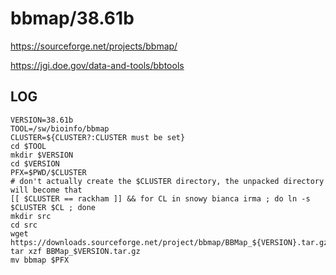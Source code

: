 bbmap/38.61b
===========

<https://sourceforge.net/projects/bbmap/>

<https://jgi.doe.gov/data-and-tools/bbtools>

LOG
---

    VERSION=38.61b
    TOOL=/sw/bioinfo/bbmap
    CLUSTER=${CLUSTER?:CLUSTER must be set}
    cd $TOOL
    mkdir $VERSION
    cd $VERSION
    PFX=$PWD/$CLUSTER
    # don't actually create the $CLUSTER directory, the unpacked directory will become that
    [[ $CLUSTER == rackham ]] && for CL in snowy bianca irma ; do ln -s $CLUSTER $CL ; done
    mkdir src
    cd src
    wget https://downloads.sourceforge.net/project/bbmap/BBMap_${VERSION}.tar.gz
    tar xzf BBMap_$VERSION.tar.gz
    mv bbmap $PFX


